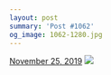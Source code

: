 ```yaml
---
layout: post
summary: 'Post #1062'
og_image: 1062-1280.jpg
---
```


<p>
  <time>
    <a href="/1062">November 25, 2019</a>
  </time>
  <a href="/1062">
    <img src="{{ site.assets_url }}/1062-640.jpg" srcset="{{ site.assets_url }}/1062-320.jpg 320w, {{ site.assets_url }}/1062-640.jpg 640w, {{ site.assets_url }}/1062-960.jpg 960w, {{ site.assets_url }}/1062-1280.jpg 1280w" sizes="(min-width: 700px) 50vw, calc(100vw - 2rem)" />
  </a>
</p>
